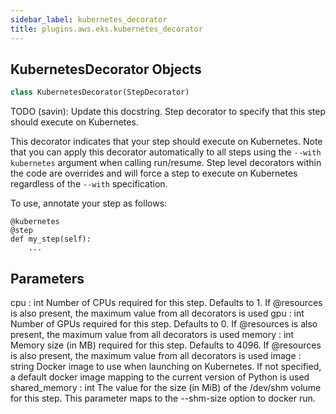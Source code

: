 ```yaml
---
sidebar_label: kubernetes_decorator
title: plugins.aws.eks.kubernetes_decorator
---
```


## KubernetesDecorator Objects

```python
class KubernetesDecorator(StepDecorator)
```

TODO (savin): Update this docstring.
Step decorator to specify that this step should execute on Kubernetes.

This decorator indicates that your step should execute on Kubernetes. Note
that you can apply this decorator automatically to all steps using the
```--with kubernetes``` argument when calling run/resume. Step level
decorators within the code are overrides and will force a step to execute
on Kubernetes regardless of the ```--with``` specification.

To use, annotate your step as follows:
```
@kubernetes
@step
def my_step(self):
    ...
```
Parameters
----------
cpu : int
    Number of CPUs required for this step. Defaults to 1. If @resources is
    also present, the maximum value from all decorators is used
gpu : int
    Number of GPUs required for this step. Defaults to 0. If @resources is
    also present, the maximum value from all decorators is used
memory : int
    Memory size (in MB) required for this step. Defaults to 4096. If
    @resources is also present, the maximum value from all decorators is
    used
image : string
    Docker image to use when launching on Kubernetes. If not specified, a
    default docker image mapping to the current version of Python is used
shared_memory : int
    The value for the size (in MiB) of the /dev/shm volume for this step.
    This parameter maps to the --shm-size option to docker run.

